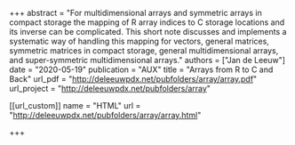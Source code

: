 +++
abstract = "For multidimensional arrays and symmetric arrays in compact storage the mapping of R array indices to C storage locations and its inverse can be complicated. This short note discusses and implements a systematic way of handling this mapping for vectors, general matrices, symmetric matrices in compact storage, general multidimensional arrays, and super-symmetric multidimensional arrays."
authors = ["Jan de Leeuw"]
date = "2020-05-19"
publication = "AUX"
title = "Arrays from R to C and Back"
url_pdf = "http://deleeuwpdx.net/pubfolders/array/array.pdf"
url_project = "http://deleeuwpdx.net/pubfolders/array"


[[url_custom]]
name = "HTML"
url = "http://deleeuwpdx.net/pubfolders/array/array.html"

+++


